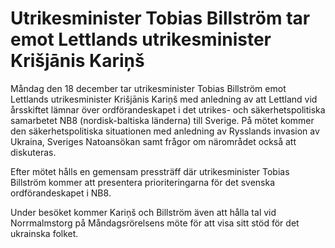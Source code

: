 # Utrikesminister Tobias Billström tar emot Lettlands utrikesminister Krišjānis Kariņš

Måndag den 18 december tar utrikesminister Tobias Billström emot Lettlands utrikesminister Krišjānis Kariņš med anledning av att Lettland vid årsskiftet lämnar över ordförandeskapet i det utrikes- och säkerhetspolitiska samarbetet NB8 (nordisk-baltiska länderna) till Sverige. På mötet kommer den säkerhetspolitiska situationen med anledning av Rysslands invasion av Ukraina, Sveriges Natoansökan samt frågor om närområdet också att diskuteras.

Efter mötet hålls en gemensam pressträff där utrikesminister Tobias Billström kommer att presentera prioriteringarna för det svenska ordförandeskapet i NB8.

Under besöket kommer Kariņš och Billström även att hålla tal vid Norrmalmstorg på Måndagsrörelsens möte för att visa sitt stöd för det ukrainska folket.
